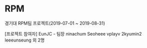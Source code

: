 # RPM
경기대 RPM팀 프로젝트(2019-07-01 ~ 2019-08-31)

[프로젝트 참여자]
EunJC - 팀장
ninachum
Seoheee
vplayv
2kyumin2
leeeunseung
외 2명
